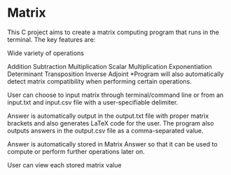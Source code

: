 # Matrix


This C project aims to create a matrix computing program that runs in the terminal. The key features are:

Wide variety of operations

Addition
Subtraction
Multiplication
Scalar Multiplication
Exponentiation
Determinant
Transposition
Inverse
Adjoint
*Program will also automatically detect matrix compatibility when performing certain operations.

User can choose to input matrix through terminal/command line or from an input.txt and input.csv file with a user-specifiable delimiter.

Answer is automatically output in the output.txt file with proper matrix brackets and also generates LaTeX code for the user. The program also outputs answers in the output.csv file as a comma-separated value.

Answer is automatically stored in Matrix Answer so that it can be used to compute or perform further operations later on.

User can view each stored matrix value
